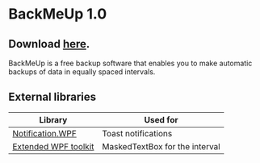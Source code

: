 # BackMeUp 1.0

## Download [here](https://www.mediafire.com/file/sf1otgl2d3ip4ik/BackMeUp_1.0.rar/file).

BackMeUp is a free backup software that enables you to make automatic backups of data in equally spaced intervals.

## External libraries

| Library  | Used for |
| ------------- | ------------- |
| [Notification.WPF](https://github.com/Federerer/Notifications.Wpf) | Toast notifications |
| [Extended WPF toolkit](https://github.com/xceedsoftware/wpftoolkit/) | MaskedTextBox for the interval |


